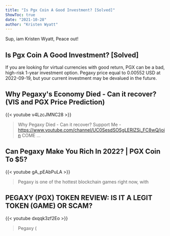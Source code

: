 ```yaml
---
title: "Is Pgx Coin A Good Investment? [Solved]"
ShowToc: true 
date: "2021-10-28"
author: "Kristen Wyatt" 
---
```


Sup, iam Kristen Wyatt, Peace out!
## Is Pgx Coin A Good Investment? [Solved]
If you are looking for virtual currencies with good return, PGX can be a bad, high-risk 1-year investment option. Pegaxy price equal to 0.00552 USD at 2022-09-19, but your current investment may be devalued in the future.

## Why Pegaxy's Economy Died - Can it recover? (VIS and PGX Price Prediction)
{{< youtube v4LzcJMNC28 >}}
>Why Pegaxy Died - Can it recover? Support Me - https://www.youtube.com/channel/UC0SesdSOSgLERIZSj_FC8wQ/join COME ...

## Can Pegaxy Make You Rich In 2022? | PGX Coin To $5?
{{< youtube gA_pEAbPuLA >}}
>Pegaxy is one of the hottest blockchain games right now, with 

## PEGAXY (PGX) TOKEN REVIEW: IS IT A LEGIT TOKEN (GAME) OR SCAM?
{{< youtube dxqqk3zf2Eo >}}
>Pegaxy (


